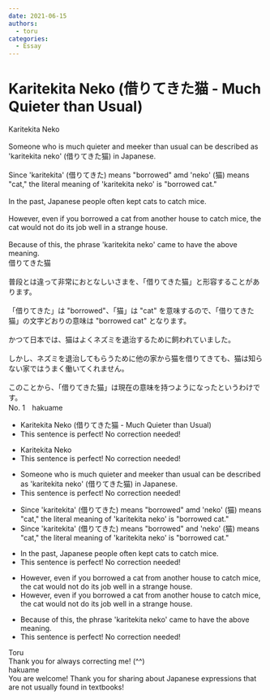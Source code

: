 ```yaml
---
date: 2021-06-15
authors:
  - toru
categories:
  - Essay
---
```


<h1 id="subject_show">Karitekita Neko (借りてきた猫 - Much Quieter than Usual)</h1>
<div class="date" hidden>Jun 15, 2021 22:45</div>
<div id="post"><div id="body_show_ori">
Karitekita Neko<br/><br/>Someone who is much quieter and meeker than usual can be described as 'karitekita neko' (借りてきた猫) in Japanese.<br/><br/>Since 'karitekita' (借りてきた) means "borrowed" amd 'neko' (猫) means "cat," the literal meaning of 'karitekita neko' is "borrowed cat."<br/><br/>In the past, Japanese people often kept cats to catch mice.<br/><br/>However, even if you borrowed a cat from another house to catch mice, the cat would not do its job well in a strange house.<br/><br/>Because of this, the phrase 'karitekita neko' came to have the above meaning.
</div></div>

<!-- more -->

<div id="post_ja"><div id="body_show_mo">
借りてきた猫<br/><br/>普段とは違って非常におとなしいさまを、「借りてきた猫」と形容することがあります。<br/><br/>「借りてきた」は "borrowed"、「猫」は "cat" を意味するので、「借りてきた猫」の文字どおりの意味は "borrowed cat" となります。<br/><br/>かつて日本では、猫はよくネズミを退治するために飼われていました。<br/><br/>しかし、ネズミを退治してもらうために他の家から猫を借りてきても、猫は知らない家ではうまく働いてくれません。<br/><br/>このことから、「借りてきた猫」は現在の意味を持つようになったというわけです。
</div></div>
<div id="block"><div class="first_name"> No. 1　<span class="just_name">hakuame</span></div><div id="block2">
<ul class="correction_field">
<li class="incorrect">Karitekita Neko (借りてきた猫 - Much Quieter than Usual)</li>
<li class="corrected perfect">This sentence is perfect! No correction needed!</li>
</ul>
<ul class="correction_field">
<li class="incorrect">Karitekita Neko</li>
<li class="corrected perfect">This sentence is perfect! No correction needed!</li>
</ul>
<ul class="correction_field">
<li class="incorrect">Someone who is much quieter and meeker than usual can be described as 'karitekita neko' (借りてきた猫) in Japanese.</li>
<li class="corrected perfect">This sentence is perfect! No correction needed!</li>
</ul>
<ul class="correction_field">
<li class="incorrect">Since 'karitekita' (借りてきた) means "borrowed" amd 'neko' (猫) means "cat," the literal meaning of 'karitekita neko' is "borrowed cat."</li>
<li class="corrected correct">
Since 'karitekita' (借りてきた) means "borrowed" <span class="f_red">and</span> 'neko' (猫) means "cat," the literal meaning of 'karitekita neko' is "borrowed cat."
</li>
</ul>
<ul class="correction_field">
<li class="incorrect">In the past, Japanese people often kept cats to catch mice.</li>
<li class="corrected perfect">This sentence is perfect! No correction needed!</li>
</ul>
<ul class="correction_field">
<li class="incorrect">However, even if you borrowed a cat from another house to catch mice, the cat would not do its job well in a strange house.</li>
<li class="corrected correct">
However, <span class="sline">even</span> if you borrowed a cat from another house to catch mice, the cat would not do its job well in a strange house.
</li>
</ul>
<ul class="correction_field">
<li class="incorrect">Because of this, the phrase 'karitekita neko' came to have the above meaning.</li>
<li class="corrected perfect">This sentence is perfect! No correction needed!</li>
</ul>
</div><div class="name"><span class="just_name">Toru</span><br>
Thank you for always correcting me! (^^)
</div>
<div class="name"><span class="just_name">hakuame</span><br>
You are welcome!   Thank you for sharing about Japanese expressions that are not usually found in textbooks!
</div>
</div>
